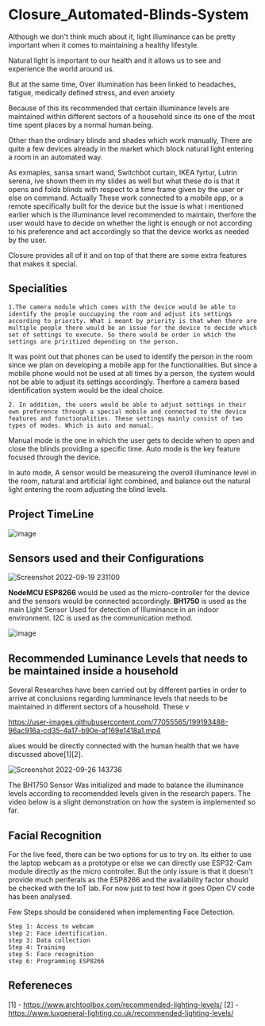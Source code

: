 # Closure_Automated-Blinds-System



Although we don't think much about it, light illuminance can be pretty important when it comes to maintaining a healthy lifestyle.

Natural light is important to our health and it allows us to see and experience the world around
us.

But at the same time, Over illumination has been linked to headaches,
fatigue, medically defined stress, and even anxiety

Because of this its recommended that certain illuminance levels are
maintained within different sectors of a household since its one of the most time spent places by a normal human being.

Other than the ordinary blinds and shades which work manually, There are quite a few devices already in the market which block natural light entering a room in an automated way.

As exmaples, sansa smart wand, Switchbot curtain, IKEA fyrtur, Lutrin serena, ive shown them in my slides as well but what these do is that it opens and folds blinds with respect to a time frame given by the user or else on command. Actually These work connected to a mobile app, or a remote specifically built for the device but the issue is what i mentioned earlier which is the illuminance level recommended to maintain, therfore the user would have to decide on whether the light is enough or not according to his preference and act accordingly so that the device works as needed by the user.

Closure provides all of it and on top of that there are some extra features that makes it special.




## Specialities


    1.The camera module which comes with the device would be able to identify the people ouccupying the room and adjust its settings according to priority. What i meant by priority is that when there are multiple people there would be an issue for the device to decide which set of settings to execute. So there would be order in which the settings are priritized depending on the person.
    
It was point out that phones can be used to identify the person in the room since we plan on developing a mobile app for the functionalities. But since a mobile phone would not be used at all times by a person, the system would not be able to adjust its settings accordingly. Therfore a camera based identification system would be the ideal choice.

    2. In addition, the users would be able to adjust settings in their own preference through a special mobile and connected to the device features and functionalities. These settings mainly consist of two types of modes. Which is auto and manual.

Manual mode is the one in which the user gets to decide when to open and close the blinds providing a specific time. Auto mode is the key feature focused through the device.

In auto mode, A sensor would be measureing the overoll illuminance level in the room, natural and artificial light combined, and balance out the natural light entering the room adjusting the blind levels.




## Project TimeLine

![image](https://user-images.githubusercontent.com/77055565/192230852-0549f6ae-f051-42b6-98a1-fb1c9fa4ea2b.jpg)




## Sensors used and their Configurations 

![Screenshot 2022-09-19 231100](https://user-images.githubusercontent.com/77055565/191079791-27ae389f-3905-44cb-8cd2-f8187a39d96f.png)

**NodeMCU ESP8266** would be used as the micro-controller for the device and the sensors would be connected accordingly.
**BH1750** is used as the main Light Sensor Used for detection of Illuminance in an indoor environment. I2C is used as the communication method.

![image](https://user-images.githubusercontent.com/77055565/191073987-1c251a4e-0f96-4dc8-9f5d-dcd9676680b2.png)


## Recommended Luminance Levels that needs to be maintained inside a household

Several Researches have been carried out by different parties in order to arrive at conclusions regarding lumminance levels that needs to be maintained in different sectors of a household. These v

https://user-images.githubusercontent.com/77055565/199193488-96ac916a-cd35-4a17-b90e-af169e1418a1.mp4

alues would be directly connected with the human health that we have discussed above[1][2].



![Screenshot 2022-09-26 143736](https://user-images.githubusercontent.com/77055565/192237910-99259aac-b8da-4723-a72f-8a06ecc32adb.png)

The BH1750 Sensor Was initialized and made to balance the illuminance levels according to recomendded levels given in the research papers. The video below is a slight demonstration on how the system is implemented so far.



## Facial Recognition

For the live feed, there can be two options for us to try on. Its either to use the laptop webcam as a prototype or else we can directly use ESP32-Cam module directly as the micro controller. But the only issure is that it doesn't provide much periferals as the ESP8266 and the availability factor should be checked with the IoT lab. For now just to test how it goes Open CV code has been analysed.

Few Steps should be considered when implementing Face Detection.

    Step 1: Access to webcam
    step 2: Face identification.
    step 3: Data collection
    Step 4: Training
    step 5: Face recognition
    step 6: Programming ESP8266

## Refereneces
[1] - https://www.archtoolbox.com/recommended-lighting-levels/
[2] - https://www.luxgeneral-lighting.co.uk/recommended-lighting-levels/
